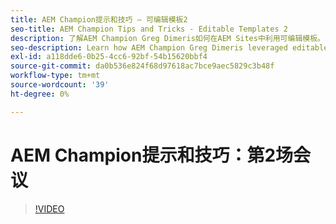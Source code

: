 ```yaml
---
title: AEM Champion提示和技巧 — 可编辑模板2
seo-title: AEM Champion Tips and Tricks - Editable Templates 2
description: 了解AEM Champion Greg Dimeris如何在AEM Sites中利用可编辑模板。 查看这些快速提示，然后立即在您的实例中试用它们。
seo-description: Learn how AEM Champion Greg Dimeris leveraged editable templates in AEM Sites. Review these quick tips and then give them a try in your instance today.
exl-id: a118dde6-0b25-4cc6-92bf-54b15620bbf4
source-git-commit: da0b536e824f68d97618ac7bce9aec5829c3b48f
workflow-type: tm+mt
source-wordcount: '39'
ht-degree: 0%

---
```


# AEM Champion提示和技巧：第2场会议

>[!VIDEO](https://video.tv.adobe.com/v/3409427?quality=12&learn=on)

